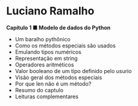 # Luciano Ramalho

**Capítulo 1 ■ Modelo de dados do Python**  
* Um baralho pythônico  
* Como os métodos especiais são usados  
* Emulando tipos numéricos  
* Representação em string  
* Operadores aritméticos  
* Valor booleano de um tipo definido pelo usurio  
* Visão geral dos métodos especiais  
* Por que len não é um método?  
* Resumo do captulo  
* Leituras complementares  

